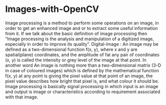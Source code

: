 # Images-with-OpenCV

Image processing is a method to perform some operations on an image, in order to get an enhanced image and or to extract some useful information from it. 
If we talk about the basic definition of image processing then “Image processing is the analysis and manipulation of a digitized image, especially in order to improve its quality”. 
Digital-Image : 
An image may be defined as a two-dimensional function f(x, y), where x and y are spatial(plane) coordinates, and the amplitude of fat any pair of coordinates (x, y) is called the intensity or grey level of the image at that point. 
In another word An image is nothing more than a two-dimensional matrix (3-D in case of coloured images) which is defined by the mathematical function f(x, y) at any point is giving the pixel value at that point of an image, the pixel value describes how bright that pixel is, and what colour it should be. 
Image processing is basically signal processing in which input is an image and output is image or characteristics according to requirement associated with that image. 

